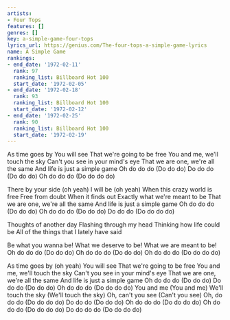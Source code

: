 ```yaml
---
artists:
- Four Tops
features: []
genres: []
key: a-simple-game-four-tops
lyrics_url: https://genius.com/The-four-tops-a-simple-game-lyrics
name: A Simple Game
rankings:
- end_date: '1972-02-11'
  rank: 97
  ranking_list: Billboard Hot 100
  start_date: '1972-02-05'
- end_date: '1972-02-18'
  rank: 93
  ranking_list: Billboard Hot 100
  start_date: '1972-02-12'
- end_date: '1972-02-25'
  rank: 90
  ranking_list: Billboard Hot 100
  start_date: '1972-02-19'
---
```

As time goes by
You will see
That we're going to be free
You and me, we'll touch the sky
Can't you see in your mind's eye
That we are one, we're all the same
And life is just a simple game
Oh do do do
(Do do do)
Do do do
(Do do do)
Oh do do do
(Do do do do)

There by your side (oh yeah)
I will be (oh yeah)
When this crazy world is free
Free from doubt
When it finds out
Exactly what we're meant to be
That we are one, we're all the same
And life is just a simple game
Oh do do do
(Do do do)
Oh do do do
(Do do do)
Do do do
(Do do do do)

Thoughts of another day
Flashing through my head
Thinking how life could be
All of the things that I lately have said

Be what you wanna be!
What we deserve to be!
What we are meant to be!
Oh do do do
(Do do do)
Oh do do do
(Do do do)
Oh do do do
(Do do do do)

As time goes by (oh yeah)
You will see
That we're going to be free
You and me, we'll touch the sky
Can't you see in your mind's eye
That we are one, we're all the same
And life is just a simple game
Oh do do do
(Do do do)
Do do do
(Do do do)
Oh do do do
(Do do do do)
You and me
(You and me)
We'll touch the sky
(We'll touch the sky)
Oh, can't you see
(Can't you see)
Oh, do do do
(Do do do do)
Do do do
(Do do do)
Oh do do do
(Do do do do)
Oh do do do
(Do do do do)
Do do do do
(Do do do do)
